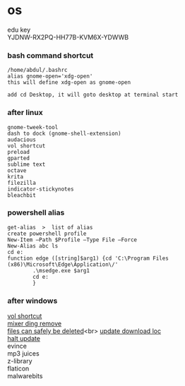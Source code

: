# os
edu key <br>
YJDNW-RX2PQ-HH77B-KVM6X-YDWWB 


### bash command shortcut 
    /home/abdul/.bashrc
    alias gnome-open='xdg-open'
    this will define xdg-open as gnome-open

    add cd Desktop, it will goto desktop at terminal start

### after linux
    gnome-tweek-tool
    dash to dock (gnome-shell-extension)
    audacious
    vol shortcut
    preload
    gparted
    sublime text
    octave
    krita
    filezilla
    indicator-stickynotes
    bleachbit

### powershell alias
    get-alias  >  list of alias 
    create powershell profile
    New-Item –Path $Profile –Type File –Force
    New-Alias abc ls
    cd e:
    function edge ([string]$arg1) {cd 'C:\Program Files (x86)\Microsoft\Edge\Application\/'
            .\msedge.exe $arg1
            cd e:
            }

### after windows
[vol shortcut](https://www.youtube.com/watch?v=2l5wtgZrvjc)<br>
[mixer ding remove](https://www.youtube.com/watch?v=TC5q4vRplCs)<br>
[files can safely be deleted](https://thegeekpage.com/files-can-safely-delete-windows-10-save-space/#:~:text=It%20is%20completely%20safe%20delete%20the%20contents%20of,keyboard.%20A%20dialog%20box%20will%20ask%20for%20permission.)<br>
[update download loc](https://www.technig.com/delete-windows-10-update-files/#:~:text=1%20Open%20your%20File%20Explorer%20%28%20This%20PC,files%20and%20temporary%20files.%20...%20More%20items...%20)<br>
[halt update](https://www.youtube.com/watch?v=QmtGJ5UhlME)<br>
evince<br>
mp3 juices<br>
z-library<br>
flaticon<br>
malwarebits<br>

